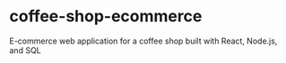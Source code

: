# coffee-shop-ecommerce
E-commerce web application for a coffee shop built with React, Node.js, and SQL
